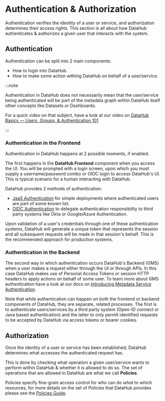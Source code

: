 # Authentication & Authorization

Authentication verifies the identity of a user or service, and authorization determines their access rights.
This section is all about how DataHub authenticates & authorizes a given user that interacts with the system.

## Authentication

Authentication can be split into 2 main components:
 - How to login into DataHub.
 - How to make some action withing DataHub on behalf of a user/service.

:::note

Authentication in DataHub does not necessarily mean that the user/service being authenticated will be part of the metadata graph within DataHub itself other concepts like Datasets or Dashboards.

For a quick video on that subject, have a look at our video on [DataHub Basics — Users, Groups, & Authentication 101
](https://youtu.be/8Osw6p9vDYY)

:::

### Authentication in the Frontend

Authentication in DataHub happens at 2 possible moments, if enabled.

The first happens in the **DataHub Frontend** component when you access the UI.
You will be prompted with a login screen, upon which you must supply a username/password combo or OIDC login to access DataHub's UI.
This is typical scenario for a human interacting with DataHub.

DataHub provides 2 methods of authentication:
 - [JaaS Authentication](../how/auth/jaas.md) for simple deployments where authenticated users are part of some known list.
 - [OIDC Authentication](../how/auth/sso/configure-oidc-react.md) to delegate authentication responsibility to third party systems like Okta or Google/Azure Authentication.

Upon validation of a user's credentials through one of these authentication systems, DataHub will generate a unique token that represents the session and all subsequent requests will be made in that session's behalf. This is the recommended approach for production systems.

### Authentication in the Backend

The second way in which authentication occurs DataHub's Backend (GMS) when a user makes a request either through the UI or through APIs.
In this case DataHub makes use of Personal Access Tokens or session HTTP headers to apply actions on behalf of some user.
To learn more about GMS authentication have a look at our docs on [Introducing Metadata Service Authentication](./introducing-metadata-service-authentication.md).

Note that while authentication can happen on both the frontend or backend components of DataHub, they are separate, related processes.
The first is to authenticate users/services by a third party system (Open-ID connect or Java based authentication) and the latter to only permit identified requests to be accepted by DataHub via access tokens or bearer cookies.

## Authorization
Once the identity of a user or service has been established, DataHub determines what accesses the authenticated request has.

This is done by checking what operation a given user/service wants to perform within DataHub & whether it is allowed to do so.
The set of operations that are allowed in DataHub are what we call **Policies**.

Policies specify fine-grain access control for _who_ can do _what_ to _which_ resources, for more details on the set of Policies that DataHub provides please see the [Policies Guide](../policies.md).
